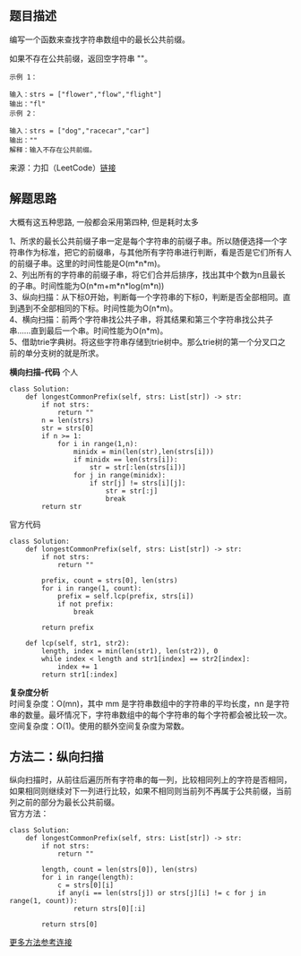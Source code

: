 ## 题目描述
编写一个函数来查找字符串数组中的最长公共前缀。

如果不存在公共前缀，返回空字符串 ""。<br>
```
示例 1：

输入：strs = ["flower","flow","flight"]
输出："fl"
示例 2：

输入：strs = ["dog","racecar","car"]
输出：""
解释：输入不存在公共前缀。

```
来源：力扣（LeetCode）[链接](https://leetcode-cn.com/problems/longest-common-prefix)

## 解题思路
大概有这五种思路, 一般都会采用第四种, 但是耗时太多

1、所求的最长公共前缀子串一定是每个字符串的前缀子串。所以随便选择一个字符串作为标准，把它的前缀串，与其他所有字符串进行判断，看是否是它们所有人的前缀子串。这里的时间性能是O(m\*n\*m)。<br>
2、列出所有的字符串的前缀子串，将它们合并后排序，找出其中个数为n且最长的子串。时间性能为O(n\*m+m\*n\*log(m\*n))<br>
3、纵向扫描：从下标0开始，判断每一个字符串的下标0，判断是否全部相同。直到遇到不全部相同的下标。时间性能为O(n\*m)。<br>
4、横向扫描：前两个字符串找公共子串，将其结果和第三个字符串找公共子串……直到最后一个串。时间性能为O(n\*m)。<br>
5、借助trie字典树。将这些字符串存储到trie树中。那么trie树的第一个分叉口之前的单分支树的就是所求。<br>

**横向扫描-代码**
个人<br>
```
class Solution:
    def longestCommonPrefix(self, strs: List[str]) -> str:
        if not strs:
            return ""
        n = len(strs)
        str = strs[0]
        if n >= 1:
            for i in range(1,n):
                minidx = min(len(str),len(strs[i]))
                if minidx == len(strs[i]):
                    str = str[:len(strs[i])]
                for j in range(minidx):
                    if str[j] != strs[i][j]:
                        str = str[:j]
                        break   
        return str
```
官方代码<br>
```
class Solution:
    def longestCommonPrefix(self, strs: List[str]) -> str:
        if not strs:
            return ""
        
        prefix, count = strs[0], len(strs)
        for i in range(1, count):
            prefix = self.lcp(prefix, strs[i])
            if not prefix:
                break
        
        return prefix

    def lcp(self, str1, str2):
        length, index = min(len(str1), len(str2)), 0
        while index < length and str1[index] == str2[index]:
            index += 1
        return str1[:index]

```
**复杂度分析**<br>
时间复杂度：O(mn)，其中 mm 是字符串数组中的字符串的平均长度，nn 是字符串的数量。最坏情况下，字符串数组中的每个字符串的每个字符都会被比较一次。<br>
空间复杂度：O(1)。使用的额外空间复杂度为常数。<br>

## 方法二：纵向扫描
纵向扫描时，从前往后遍历所有字符串的每一列，比较相同列上的字符是否相同，如果相同则继续对下一列进行比较，如果不相同则当前列不再属于公共前缀，当前列之前的部分为最长公共前缀。<br>
官方方法：
```
class Solution:
    def longestCommonPrefix(self, strs: List[str]) -> str:
        if not strs:
            return ""
        
        length, count = len(strs[0]), len(strs)
        for i in range(length):
            c = strs[0][i]
            if any(i == len(strs[j]) or strs[j][i] != c for j in range(1, count)):
                return strs[0][:i]
        
        return strs[0]
```
[更多方法参考连接](https://leetcode-cn.com/problems/longest-common-prefix/solution/zui-chang-gong-gong-qian-zhui-by-leetcode-solution/)


